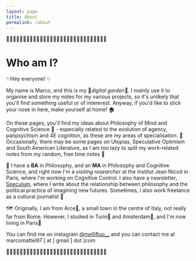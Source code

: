 ```yaml
---
layout: page
title: About
permalink: /about
---
```

🌴🌴🌴🌴🌴🌴🌴🌴🌴🌴🌴🌴🌴🌴🌴🌴🌴🌴🌴🌴🌴🌴🌴🌴🌴🌴🌴🌴🌴🌴
# Who am I?
✨Hey everyone! ✨

My name is Marco, and this is my 🌱*digital garden*🌱. I mainly use it to organise and store my notes for my various projects, so it's unlikely that you'll find something useful or of intererest. Anyway, if you'd like to stick your nose in here, make yourself at home! 🏠

On these pages, you'll find my ideas about Philosophy of Mind and Cognitive Science 🧠 - especially related to the evolution of agency, panpsychism and 4E cognition, as these are my areas of specialisation. 
🔮 Occasionally, there may be some pages on Utopias, Speculative Optimism and South American Literature, as I am too lazy to split my work-related notes from my random, free time notes 🔮

💎 I have a **BA** in Philosophy, and an **MA** in Philosophy and Cognitive Science, and right now I'm a *visiting researcher* at the Institut Jean Nicod in Paris, where I'm working on Cognitive Control. I also have a newsletter, [Speculum](https://speculum.substack.com/), where I write about the relationship between philosophy and the political practice of imagining new futures. Sometimes, I also work freelance as a cultural journalist 📰 

🗺️ Originally, I am from Arce📍, a small town in the centre of Italy, not really far from Rome. However, I studied in Turin📍 and Amsterdam📍, and I'm now living in Paris📍

You can find me on instagram [@mellifluo__](https://www.instagram.com/mellifluo__/) and you can contact me at marcomattei97 [ at ] gmail [ dot ]com 

🌴🌴🌴🌴🌴🌴🌴🌴🌴🌴🌴🌴🌴🌴🌴🌴🌴🌴🌴🌴🌴🌴🌴🌴🌴🌴🌴🌴🌴🌴

